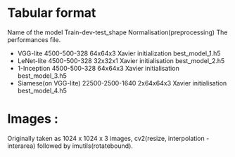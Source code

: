 # Tabular format

Name of the model Train-dev-test_shape Normalisation(preprocessing) The performances file.
* VGG-lite 4500-500-328 64x64x3 Xavier initialization best_model_1.h5
* LeNet-lite 4500-500-328 32x32x1 Xavier initialisation best_model_2.h5
* 1-Inception 4500-500-328 64x64x3 Xavier initialisation best_model_3.h5
* Siamese(on VGG-lite) 22500-2500-1640 2x64x64x3 Xavier initialisation best_model_4.h5

# Images :
Originally taken as 1024 x 1024 x 3 images, cv2(resize, interpolation - interarea) followed by imutils(rotatebound).
